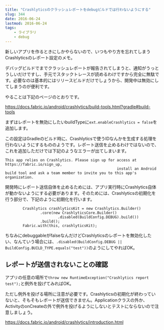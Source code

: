 ```yaml
---
title: "Crashlyticsのクラッシュレポートをdebugビルドでは行わないようにする"
slug: 344
date: 2016-06-24
lastmod: 2016-06-24
tags:
    - ライブラリ
    - debug
---
```


新しいアプリを作るときにしかやらないので、いつもやり方を忘れてしまうCrashlyticsのレポート設定のメモ。

デバッグビルドでまでクラッシュレポートが報告されてしまうと、通知がうっとうしいだけですし、手元でスタックトレースが読めるわけですから完全に無駄です。必要なのは基本的にはリリースビルドだけでしょうから、開発中は無効にしてしまうのが便利です。

やることは下記のページのとおりです。

<a href="https://docs.fabric.io/android/crashlytics/build-tools.html?gradle#build-tools">https://docs.fabric.io/android/crashlytics/build-tools.html?gradle#build-tools</a>

まずはレポートを無効にしたいbuildTypeに`ext.enableCrashlytics = false`を追加します。

この設定はGradleのビルド時に、Crashlyticsで使うIDなんかを生成する処理を行わないようにするもののようです。レポート送信を止めるわけではないので、これを追加しただけでは下記のようなエラーが出てしまいます。


```
This app relies on Crashlytics. Please sign up for access at https://fabric.io/sign_up,
                                                   install an Android build tool and ask a team member to invite you to this app's organization.
```

開発時にレポート送信自体を止めるためには、アプリ実行時にCrashlytics自体が動かないようにする必要があります。そのためには、Crashlyticsの初期化を行う部分で、下記のように初期化を行います。


```
        Crashlytics crashlyticsKit = new Crashlytics.Builder()
                .core(new CrashlyticsCore.Builder()
                        .disabled(BuildConfig.DEBUG).build())
                .build();
        Fabric.with(this, crashlyticsKit);
```

ちなみにdebuggableがfalseなんだけどCrashlyticsのレポートを無効化したい、なんていう場合には、`.disabled(BuildConfig.DEBUG || BuildConfig.BUILD_TYPE.equals("test"))`のようにしてやればOK。


## レポートが送信されないことの確認


アプリの任意の場所で`throw new RuntimeException("Crashlytics report test");`と例外を投げてみればOK。

ただし例外を投げる場所に注意が必要です。Crashlyticsの初期化が終わっていないと、そもそもレポートが送信できません。Applicationクラスの外か、ActivityのonCreateの外で例外を投げるようにしないとテストにならないので注意しましょう。

<a href="https://docs.fabric.io/android/crashlytics/introduction.html">https://docs.fabric.io/android/crashlytics/introduction.html</a>


  